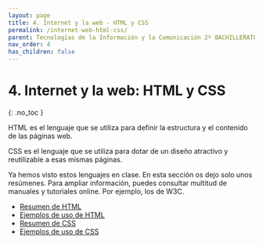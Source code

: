 ```yaml
---
layout: page
title: 4. Internet y la web - HTML y CSS
permalink: /internet-web-html-css/
parent: Tecnologías de la Información y la Comunicación 2º BACHILLERATO
nav_order: 4
has_children: false
---
```


# 4. Internet y la web: HTML y CSS
{: .no_toc }

HTML es el lenguaje que se utiliza para definir la estructura y el contenido de las páginas web.

CSS es el lenguaje que se utiliza para dotar de un diseño atractivo y reutilizable a esas mismas páginas.

Ya hemos visto estos lenguajes en clase. En esta sección os dejo solo unos resúmenes. Para ampliar información, puedes consultar multitud de manuales y tutoriales online. Por ejemplo, los de W3C.

* [Resumen de HTML](https://iescelia.org/docs/tico/manual/html-resumen.html)
* [Ejemplos de uso de HTML](https://iescelia.org/docs/tico/manual/html-ejemplos.html)
* [Resumen de CSS](https://iescelia.org/docs/tico/manual/css-resumen.html)
* [Ejemplos de uso de CSS](https://iescelia.org/docs/tico/manual/css-ejemplos.html)